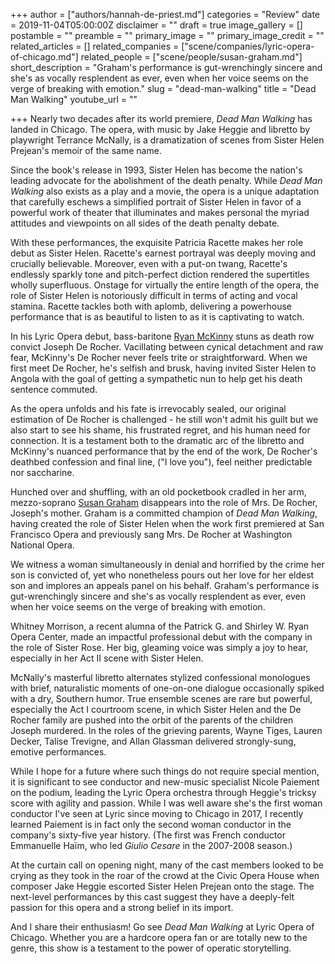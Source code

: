 +++
author = ["authors/hannah-de-priest.md"]
categories = "Review"
date = 2019-11-04T05:00:00Z
disclaimer = ""
draft = true
image_gallery = []
postamble = ""
preamble = ""
primary_image = ""
primary_image_credit = ""
related_articles = []
related_companies = ["scene/companies/lyric-opera-of-chicago.md"]
related_people = ["scene/people/susan-graham.md"]
short_description = "Graham's performance is gut-wrenchingly sincere and she's as vocally resplendent as ever, even when her voice seems on the verge of breaking with emotion."
slug = "dead-man-walking"
title = "Dead Man Walking"
youtube_url = ""

+++
Nearly two decades after its world premiere, _Dead Man Walking_ has landed in Chicago. The opera, with music by Jake Heggie and libretto by playwright Terrance McNally, is a dramatization of scenes from Sister Helen Prejean's memoir of the same name. 

Since the book's release in 1993, Sister Helen has become the nation's leading advocate for the abolishment of the death penalty. While _Dead Man Walking_ also exists as a play and a movie, the opera is a unique adaptation that carefully eschews a simplified portrait of Sister Helen in favor of a powerful work of theater that illuminates and makes personal the myriad attitudes and viewpoints on all sides of the death penalty debate.

With these performances, the exquisite Patricia Racette makes her role debut as Sister Helen. Racette's earnest portrayal was deeply moving and crucially believable. Moreover, even with a put-on twang, Racette's endlessly sparkly tone and pitch-perfect diction rendered the supertitles wholly superfluous. Onstage for virtually the entire length of the opera, the role of Sister Helen is notoriously difficult in terms of acting and vocal stamina. Racette tackles both with aplomb, delivering a powerhouse performance that is as beautiful to listen to as it is captivating to watch.

In his Lyric Opera debut, bass-baritone [Ryan McKinny](/scene/people/ryan-mckinny/) stuns as death row convict Joseph De Rocher. Vacillating between cynical detachment and raw fear, McKinny's De Rocher never feels trite or straightforward. When we first meet De Rocher, he's selfish and brusk, having invited Sister Helen to Angola with the goal of getting a sympathetic nun to help get his death sentence commuted. 

As the opera unfolds and his fate is irrevocably sealed, our original estimation of De Rocher is challenged - he still won't admit his guilt but we also start to see his shame, his frustrated regret, and his human need for connection. It is a testament both to the dramatic arc of the libretto and McKinny's nuanced performance that by the end of the work, De Rocher's deathbed confession and final line, ("I love you"), feel neither predictable nor saccharine. 

Hunched over and shuffling, with an old pocketbook cradled in her arm, mezzo-soprano [Susan Graham](/scene/people/susan-graham/) disappears into the role of Mrs. De Rocher, Joseph's mother. Graham is a committed champion of _Dead Man Walking_, having created the role of Sister Helen when the work first premiered at San Francisco Opera and previously sang Mrs. De Rocher at Washington National Opera. 

We witness a woman simultaneously in denial and horrified by the crime her son is convicted of, yet who nonetheless pours out her love for her eldest son and implores an appeals panel on his behalf. Graham's performance is gut-wrenchingly sincere and she's as vocally resplendent as ever, even when her voice seems on the verge of breaking with emotion.

Whitney Morrison, a recent alumna of the Patrick G. and Shirley W. Ryan Opera Center, made an impactful professional debut with the company in the role of Sister Rose. Her big, gleaming voice was simply a joy to hear, especially in her Act II scene with Sister Helen.  

McNally's masterful libretto alternates stylized confessional monologues with brief, naturalistic moments of one-on-one dialogue occasionally spiked with a dry, Southern humor. True ensemble scenes are rare but powerful, especially the Act I courtroom scene, in which Sister Helen and the De Rocher family are pushed into the orbit of the parents of the children Joseph murdered. In the roles of the grieving parents, Wayne Tiges, Lauren Decker, Talise Trevigne, and Allan Glassman delivered strongly-sung, emotive performances.

While I hope for a future where such things do not require special mention, it is significant to see conductor and new-music specialist Nicole Paiement on the podium, leading the Lyric Opera orchestra through Heggie's tricksy score with agility and passion. While I was well aware she's the first woman conductor I've seen at Lyric since moving to Chicago in 2017, I recently learned Paiement is in fact only the second woman conductor in the company's sixty-five year history. (The first was French conductor Emmanuelle Haïm, who led _Giulio Cesare_ in the 2007-2008 season.) 

At the curtain call on opening night, many of the cast members looked to be crying as they took in the roar of the crowd at the Civic Opera House when composer Jake Heggie escorted Sister Helen Prejean onto the stage. The next-level performances by this cast suggest they have a deeply-felt passion for this opera and a strong belief in its import. 

And I share their enthusiasm! Go see _Dead Man Walking_ at Lyric Opera of Chicago. Whether you are a hardcore opera fan or are totally new to the genre, this show is a testament to the power of operatic storytelling.